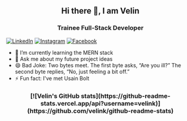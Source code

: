 <h2 align="center">Hi there 👋, I am Velin</h2>

<h3 align="center">Trainee Full-Stack Developer</h3>

<a href="https://www.linkedin.com/in/velin-kalenderski-603a33b4/" target="_blank"><img src="https://img.shields.io/badge/LinkedIn-%230077B5.svg?&style=flat-square&logo=linkedin&logoColor=white" alt="LinkedIn"></a>
<a href="https://www.instagram.com/velingmb/" target="_blank"><img src="https://img.shields.io/badge/Instagram-%23E4405F.svg?&style=flat-square&logo=instagram&logoColor=white" alt="Instagram"></a>
<a href="https://www.facebook.com/" target="_blank"><img src="https://img.shields.io/badge/Facebook-%231877F2.svg?&style=flat-square&logo=facebook&logoColor=white" alt="Facebook"></a>

- 🌱 I’m currently learning the MERN stack
- 💬 Ask me about my future project ideas
- 😄 Bad Joke: Two bytes meet.  The first byte asks, “Are you ill?” The second byte replies, “No, just feeling a bit off.”
- ⚡ Fun fact: I've met Usain Bolt 

<h3 align="center">[![Velin's GitHub stats](https://github-readme-stats.vercel.app/api?username=velink)](https://github.com/velink/github-readme-stats)
</h3>

